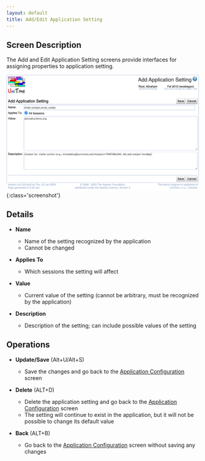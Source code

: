 ```yaml
---
layout: default
title: Add/Edit Application Setting
---
```



## Screen Description

The Add and Edit Application Setting screens provide interfaces for assigning properties to application setting.

![Edit Application Setting](images/edit-application-setting.png){:class='screenshot'}

## Details

* **Name**
	* Name of the setting recognized by the application
	* Cannot be changed

* **Applies To**
	* Which sessions the setting will affect

* **Value**
	* Current value of the setting (cannot be arbitrary, must be recognized by the application)

* **Description**
	* Description of the setting; can include possible values of the setting

## Operations

* **Update/Save** (Alt+U/Alt+S)
	* Save the changes and go back to the [Application Configuration](application-configuration) screen

* **Delete** (ALT+D)
	* Delete the application setting and go back to the [Application Configuration](application-configuration) screen
	* The setting will continue to exist in the application, but it will not be possible to change its default value

* **Back** (ALT+B)
	* Go back to the [Application Configuration](application-configuration) screen without saving any changes



